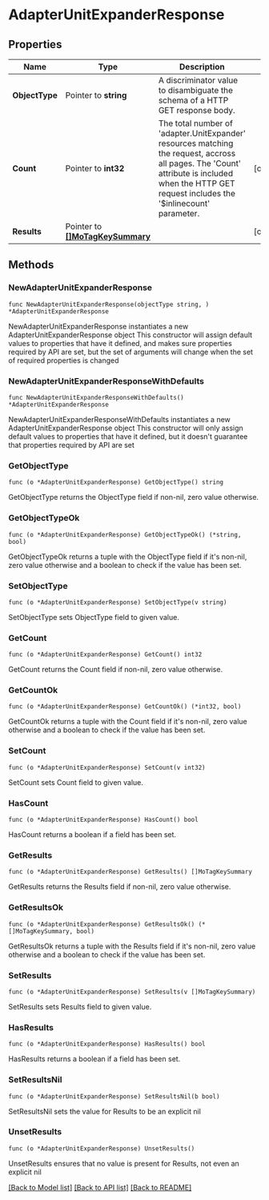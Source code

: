 # AdapterUnitExpanderResponse

## Properties

Name | Type | Description | Notes
------------ | ------------- | ------------- | -------------
**ObjectType** | Pointer to **string** | A discriminator value to disambiguate the schema of a HTTP GET response body. | 
**Count** | Pointer to **int32** | The total number of &#39;adapter.UnitExpander&#39; resources matching the request, accross all pages. The &#39;Count&#39; attribute is included when the HTTP GET request includes the &#39;$inlinecount&#39; parameter. | [optional] 
**Results** | Pointer to [**[]MoTagKeySummary**](MoTagKeySummary.md) |  | [optional] 

## Methods

### NewAdapterUnitExpanderResponse

`func NewAdapterUnitExpanderResponse(objectType string, ) *AdapterUnitExpanderResponse`

NewAdapterUnitExpanderResponse instantiates a new AdapterUnitExpanderResponse object
This constructor will assign default values to properties that have it defined,
and makes sure properties required by API are set, but the set of arguments
will change when the set of required properties is changed

### NewAdapterUnitExpanderResponseWithDefaults

`func NewAdapterUnitExpanderResponseWithDefaults() *AdapterUnitExpanderResponse`

NewAdapterUnitExpanderResponseWithDefaults instantiates a new AdapterUnitExpanderResponse object
This constructor will only assign default values to properties that have it defined,
but it doesn't guarantee that properties required by API are set

### GetObjectType

`func (o *AdapterUnitExpanderResponse) GetObjectType() string`

GetObjectType returns the ObjectType field if non-nil, zero value otherwise.

### GetObjectTypeOk

`func (o *AdapterUnitExpanderResponse) GetObjectTypeOk() (*string, bool)`

GetObjectTypeOk returns a tuple with the ObjectType field if it's non-nil, zero value otherwise
and a boolean to check if the value has been set.

### SetObjectType

`func (o *AdapterUnitExpanderResponse) SetObjectType(v string)`

SetObjectType sets ObjectType field to given value.


### GetCount

`func (o *AdapterUnitExpanderResponse) GetCount() int32`

GetCount returns the Count field if non-nil, zero value otherwise.

### GetCountOk

`func (o *AdapterUnitExpanderResponse) GetCountOk() (*int32, bool)`

GetCountOk returns a tuple with the Count field if it's non-nil, zero value otherwise
and a boolean to check if the value has been set.

### SetCount

`func (o *AdapterUnitExpanderResponse) SetCount(v int32)`

SetCount sets Count field to given value.

### HasCount

`func (o *AdapterUnitExpanderResponse) HasCount() bool`

HasCount returns a boolean if a field has been set.

### GetResults

`func (o *AdapterUnitExpanderResponse) GetResults() []MoTagKeySummary`

GetResults returns the Results field if non-nil, zero value otherwise.

### GetResultsOk

`func (o *AdapterUnitExpanderResponse) GetResultsOk() (*[]MoTagKeySummary, bool)`

GetResultsOk returns a tuple with the Results field if it's non-nil, zero value otherwise
and a boolean to check if the value has been set.

### SetResults

`func (o *AdapterUnitExpanderResponse) SetResults(v []MoTagKeySummary)`

SetResults sets Results field to given value.

### HasResults

`func (o *AdapterUnitExpanderResponse) HasResults() bool`

HasResults returns a boolean if a field has been set.

### SetResultsNil

`func (o *AdapterUnitExpanderResponse) SetResultsNil(b bool)`

 SetResultsNil sets the value for Results to be an explicit nil

### UnsetResults
`func (o *AdapterUnitExpanderResponse) UnsetResults()`

UnsetResults ensures that no value is present for Results, not even an explicit nil

[[Back to Model list]](../README.md#documentation-for-models) [[Back to API list]](../README.md#documentation-for-api-endpoints) [[Back to README]](../README.md)


